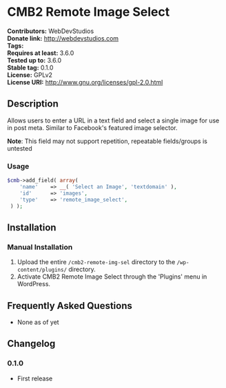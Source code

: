 # CMB2 Remote Image Select #
**Contributors:**      WebDevStudios   
**Donate link:**       http://webdevstudios.com   
**Tags:**   
**Requires at least:** 3.6.0   
**Tested up to:**      3.6.0   
**Stable tag:**        0.1.0   
**License:**           GPLv2   
**License URI:**       http://www.gnu.org/licenses/gpl-2.0.html   

## Description ##

Allows users to enter a URL in a text field and select a single image for use in post meta.  Similar to Facebook's featured image selector.

**Note**: This field may not support repetition, repeatable fields/groups is untested

### Usage ###
```php
$cmb->add_field( array(
 	'name'    => __( 'Select an Image', 'textdomain' ),
 	'id'      => 'images',
 	'type'    => 'remote_image_select',
 ) );
 ```

## Installation ##

### Manual Installation ###

1. Upload the entire `/cmb2-remote-img-sel` directory to the `/wp-content/plugins/` directory.
2. Activate CMB2 Remote Image Select through the 'Plugins' menu in WordPress.

## Frequently Asked Questions ##

* None as of yet

## Changelog ##

### 0.1.0 ###
* First release
